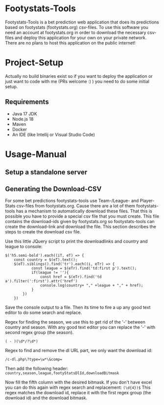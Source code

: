 # Footystats-Tools
Footystats-Tools is a bet prediction web application that does its predictions based on footystats (footystats.org) csv-files. To use this software you need an account at footystats.org in order to download the necessary csv-files and deploy this application for your own on your private network. There are no plans to host this application on the public internet!

# Project-Setup
Actually no build binaries exist so if you want to deploy the application or just want to code with me (PRs welcome :) ) you need to do some initial setup. 

## Requirements
* Java 17 JDK
* Node.js 18
* Maven
* Docker
* An IDE (like Intellij or Visual Studio Code)

# Usage-Manual
## Setup a standalone server
## Generating the Download-CSV
For some bet predictions footystats-tools use Team-/League- and Player-Stats csv-files from footystats.org. Cause there are a lot of them footystats-tools has a mechanism to automatically download these files. That this is possible you have to provide a special csv file that you must create. This file contains the download-ids given by footystats.org so footystats-tools can create the download-link and download the file. This section describes the steps to create the download csv file.

Use this little JQuery script to print the downloadlinks and country and league to console:
```
$('h5.semi-bold').each((iT, eT) => {
	const country = $(eT).text();
	$(eT).siblings().find('tr').each((i, eTr) => {
			const league = $(eTr).find('td:first p').text();
			if(league != ''){
				const href = $(eTr).find('td a').filter(':first').attr('href')
				console.log(country+ "," +league + "," + href);
			}
		})
	})
```
Save the console output to a file. Then its time to fire a up any good text editor to do some search and replace.

Regex for finding the season, we use this to get rid of the '-' between country and season. With any good text editor you can replace the '-' with second regex group (the season).
```
( - )(\d*/?\d*)
```

Regex to find and remove the dl URL part, we only want the download id:
```
/c-dl.php\?type=\w*\&comp=
```

Then add the following header:
```country,season,league,footyStatsDlId,downloadBitmask```

Now fill the fifth column with the desired bitmask. If you don't have excel you can do this again with regex search and replacement:
```(\d{4})$```
This regex matches the download id, replace it with the first regex group (the download id) and the download bitmask.
